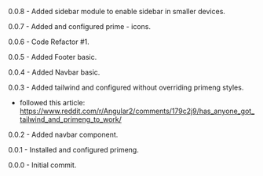 
0.0.8 - Added sidebar module to enable sidebar in smaller devices.

0.0.7 - Added and configured prime - icons.

0.0.6 - Code Refactor #1.

0.0.5 - Added Footer basic.

0.0.4 - Added Navbar basic.

0.0.3 - Added tailwind and configured without overriding primeng styles.
  - followed this article:
  https://www.reddit.com/r/Angular2/comments/179c2j9/has_anyone_got_tailwind_and_primeng_to_work/

0.0.2 - Added navbar component.

0.0.1 - Installed and configured primeng.

0.0.0 - Initial commit.
